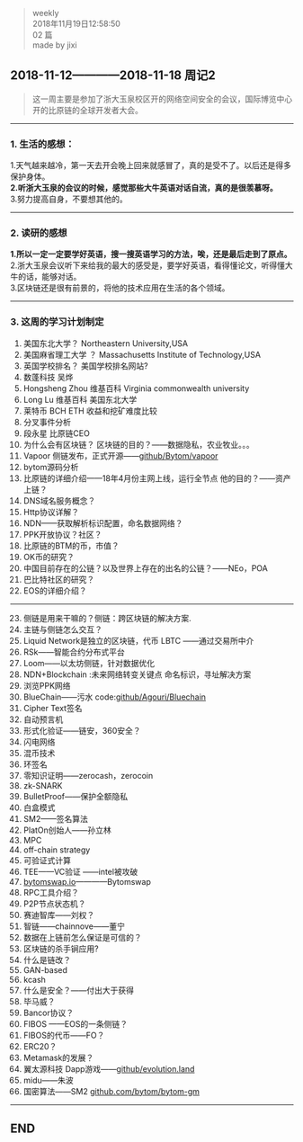 > weekly  
> 2018年11月19日12:58:50         
> 02 篇  
>made by jixi

## 2018-11-12————2018-11-18 周记2

>这一周主要是参加了浙大玉泉校区开的网络空间安全的会议，国际博览中心开的比原链的全球开发者大会。

----------
### 1. 生活的感想：

1.天气越来越冷，第一天去开会晚上回来就感冒了，真的是受不了。以后还是得多保护身体。  
<b>2.听浙大玉泉的会议的时候，感觉那些大牛英语对话自流，真的是很羡慕呀。</b>  
3.努力提高自身，不要想其他的。  

----------
### 2. 读研的感想
<b>1.所以一定一定要学好英语，搜一搜英语学习的方法，唉，还是最后走到了原点。</b>  
2.浙大玉泉会议听下来给我的最大的感受是，要学好英语，看得懂论文，听得懂大牛的话，能够对话。  
3.区块链还是很有前景的，将他的技术应用在生活的各个领域。  


----------
### 3. 这周的学习计划制定
1. 美国东北大学？ Northeastern University,USA  
2. 美国麻省理工大学 ？ Massachusetts Institute of Technology,USA  
3. 英国学校排名？   美国学校排名网站?  
4. 数蓬科技 吴烨  
5. Hongsheng Zhou 维基百科 Virginia commonwealth university  
6. Long Lu 维基百科 美国东北大学  
7. 莱特币 BCH ETH 收益和挖矿难度比较   
8. 分叉事件分析  
9. 段永星 比原链CEO  
10. 为什么会有区块链？ 区块链的目的？——数据隐私，农业牧业。。。  
11. Vapoor 侧链发布，正式开源——[github/Bytom/vapoor](github/Bytom/vapoor)
12. bytom源码分析
13. 比原链的详细介绍——18年4月份主网上线，运行全节点  他的目的？——资产上链？
14. DNS域名服务概念？
15. Http协议详解？
16. NDN——获取解析标识配置，命名数据网络？
17. PPK开放协议？社区？
18. 比原链的BTM的币，市值？
19. OK币的研究？
20. 中国目前存在的公链？以及世界上存在的出名的公链？——NEo，POA  
21. 巴比特社区的研究？
22. EOS的详细介绍？


----------
23. 侧链是用来干嘛的？侧链：跨区块链的解决方案.
24. 主链与侧链怎么交互？
25. Liquid Network是独立的区块链，代币 LBTC ——通过交易所中介
26. RSk——智能合约分布式平台  
27. Loom——以太坊侧链，针对数据优化
28. NDN+Blockchain :未来网络转变关键点   命名标识，寻址解决方案  
29. 浏览PPK网络 
30. BlueChain——污水  code:[github/Agouri/Bluechain](github/Agouri/Bluechain)
31. Cipher Text签名  
32. 自动预言机
33. 形式化验证——链安，360安全？
34. 闪电网络
35. 混币技术
36. 环签名
37. 零知识证明——zerocash，zerocoin
38. zk-SNARK
39. BulletProof——保护全额隐私
40. 白盒模式
41. SM2——签名算法
42. PlatOn创始人——孙立林
43. MPC
44. off-chain strategy
45. 可验证式计算  
46. TEE——VC验证 ——intel被攻破
47. [bytomswap.io](bytomswap.io)————Bytomswap
48. RPC工具介绍？
49. P2P节点状态机？
50. 赛迪智库——刘权？
51. 智链——chainnove——董宁
52. 数据在上链前怎么保证是可信的？
53. 区块链的杀手锏应用?
54. 什么是链改？
55. GAN-based  
56. kcash
57. 什么是安全？——付出大于获得
58. 毕马威？
59. Bancor协议？
60. FIBOS ——EOS的一条侧链？
61. FIBOS的代币——FO？
62. ERC20？
63. Metamask的发展？
64. 翼太源科技  Dapp游戏——[github/evolution.land](github/evolution.land)
65. midu——朱波
66. 国密算法——SM2   [github.com/bytom/bytom-gm](github.com/bytom/bytom-gm)








----------
## END

